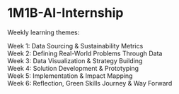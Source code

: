 # 1M1B-AI-Internship

Weekly learning themes:

Week 1: Data Sourcing & Sustainability Metrics<br>
Week 2: Defining Real-World Problems Through Data<br>
Week 3: Data Visualization & Strategy Building<br>
Week 4: Solution Development & Prototyping<br>
Week 5: Implementation & Impact Mapping<br>
Week 6: Reflection, Green Skills Journey & Way Forward<br>
